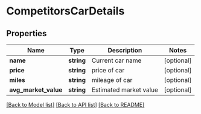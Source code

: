 # CompetitorsCarDetails

## Properties
Name | Type | Description | Notes
------------ | ------------- | ------------- | -------------
**name** | **string** | Current car name | [optional] 
**price** | **string** | price of car | [optional] 
**miles** | **string** | mileage of car | [optional] 
**avg_market_value** | **string** | Estimated market value | [optional] 

[[Back to Model list]](../README.md#documentation-for-models) [[Back to API list]](../README.md#documentation-for-api-endpoints) [[Back to README]](../README.md)


